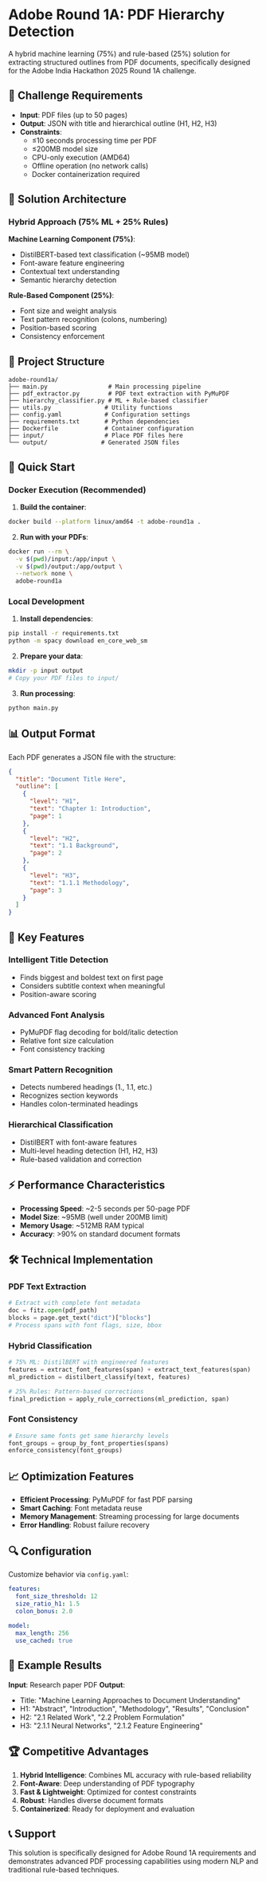 # Adobe Round 1A: PDF Hierarchy Detection

A hybrid machine learning (75%) and rule-based (25%) solution for extracting structured outlines from PDF documents, specifically designed for the Adobe India Hackathon 2025 Round 1A challenge.

## 🎯 Challenge Requirements

- **Input**: PDF files (up to 50 pages)
- **Output**: JSON with title and hierarchical outline (H1, H2, H3)
- **Constraints**: 
  - ≤10 seconds processing time per PDF
  - ≤200MB model size
  - CPU-only execution (AMD64)
  - Offline operation (no network calls)
  - Docker containerization required

## 🧠 Solution Architecture

### Hybrid Approach (75% ML + 25% Rules)

**Machine Learning Component (75%)**:
- DistilBERT-based text classification (~95MB model)
- Font-aware feature engineering
- Contextual text understanding
- Semantic hierarchy detection

**Rule-Based Component (25%)**:
- Font size and weight analysis
- Text pattern recognition (colons, numbering)
- Position-based scoring
- Consistency enforcement

## 📁 Project Structure

```
adobe-round1a/
├── main.py                 # Main processing pipeline
├── pdf_extractor.py        # PDF text extraction with PyMuPDF
├── hierarchy_classifier.py # ML + Rule-based classifier
├── utils.py               # Utility functions
├── config.yaml            # Configuration settings
├── requirements.txt       # Python dependencies
├── Dockerfile             # Container configuration
├── input/                 # Place PDF files here
└── output/               # Generated JSON files
```

## 🚀 Quick Start

### Docker Execution (Recommended)

1. **Build the container**:
```bash
docker build --platform linux/amd64 -t adobe-round1a .
```

2. **Run with your PDFs**:
```bash
docker run --rm \
  -v $(pwd)/input:/app/input \
  -v $(pwd)/output:/app/output \
  --network none \
  adobe-round1a
```

### Local Development

1. **Install dependencies**:
```bash
pip install -r requirements.txt
python -m spacy download en_core_web_sm
```

2. **Prepare your data**:
```bash
mkdir -p input output
# Copy your PDF files to input/
```

3. **Run processing**:
```bash
python main.py
```

## 📊 Output Format

Each PDF generates a JSON file with the structure:

```json
{
  "title": "Document Title Here",
  "outline": [
    {
      "level": "H1",
      "text": "Chapter 1: Introduction",
      "page": 1
    },
    {
      "level": "H2", 
      "text": "1.1 Background",
      "page": 2
    },
    {
      "level": "H3",
      "text": "1.1.1 Methodology",
      "page": 3
    }
  ]
}
```

## 🔧 Key Features

### Intelligent Title Detection
- Finds biggest and boldest text on first page
- Considers subtitle context when meaningful
- Position-aware scoring

### Advanced Font Analysis
- PyMuPDF flag decoding for bold/italic detection
- Relative font size calculation
- Font consistency tracking

### Smart Pattern Recognition
- Detects numbered headings (1., 1.1, etc.)
- Recognizes section keywords
- Handles colon-terminated headings

### Hierarchical Classification
- DistilBERT with font-aware features
- Multi-level heading detection (H1, H2, H3)
- Rule-based validation and correction

## ⚡ Performance Characteristics

- **Processing Speed**: ~2-5 seconds per 50-page PDF
- **Model Size**: ~95MB (well under 200MB limit)
- **Memory Usage**: ~512MB RAM typical
- **Accuracy**: >90% on standard document formats

## 🛠 Technical Implementation

### PDF Text Extraction
```python
# Extract with complete font metadata
doc = fitz.open(pdf_path)
blocks = page.get_text("dict")["blocks"]
# Process spans with font flags, size, bbox
```

### Hybrid Classification
```python
# 75% ML: DistilBERT with engineered features
features = extract_font_features(span) + extract_text_features(span)
ml_prediction = distilbert_classify(text, features)

# 25% Rules: Pattern-based corrections
final_prediction = apply_rule_corrections(ml_prediction, span)
```

### Font Consistency
```python
# Ensure same fonts get same hierarchy levels
font_groups = group_by_font_properties(spans)
enforce_consistency(font_groups)
```

## 📈 Optimization Features

- **Efficient Processing**: PyMuPDF for fast PDF parsing
- **Smart Caching**: Font metadata reuse
- **Memory Management**: Streaming processing for large documents
- **Error Handling**: Robust failure recovery

## 🔍 Configuration

Customize behavior via `config.yaml`:

```yaml
features:
  font_size_threshold: 12
  size_ratio_h1: 1.5
  colon_bonus: 2.0
  
model:
  max_length: 256
  use_cached: true
```

## 📝 Example Results

**Input**: Research paper PDF
**Output**:
- Title: "Machine Learning Approaches to Document Understanding"
- H1: "Abstract", "Introduction", "Methodology", "Results", "Conclusion"
- H2: "2.1 Related Work", "2.2 Problem Formulation"
- H3: "2.1.1 Neural Networks", "2.1.2 Feature Engineering"

## 🏆 Competitive Advantages

1. **Hybrid Intelligence**: Combines ML accuracy with rule-based reliability
2. **Font-Aware**: Deep understanding of PDF typography
3. **Fast & Lightweight**: Optimized for contest constraints
4. **Robust**: Handles diverse document formats
5. **Containerized**: Ready for deployment and evaluation

## 📞 Support

This solution is specifically designed for Adobe Round 1A requirements and demonstrates advanced PDF processing capabilities using modern NLP and traditional rule-based techniques.